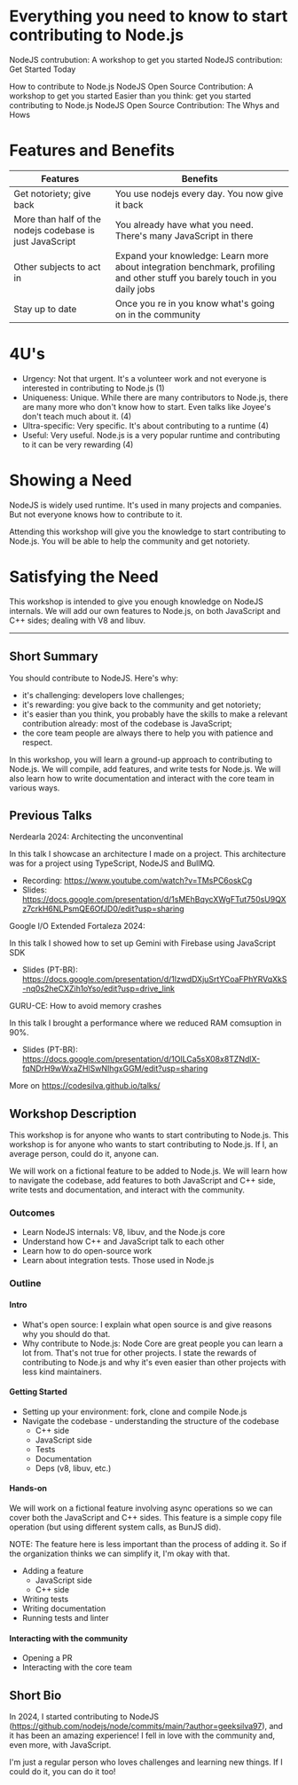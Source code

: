 # Everything you need to know to start contributing to Node.js

NodeJS contrubution: A workshop to get you started
NodeJS contribution: Get Started Today

How to contribute to Node.js
NodeJS Open Source Contribution: A workshop to get you started
Easier than you think: get you started contributing to Node.js
NodeJS Open Source Contribution: The Whys and Hows

# Features and Benefits

| Features | Benefits |
| --- | --- |
| Get notoriety; give back | You use nodejs every day. You now give it back |
| More than half of the nodejs codebase is just JavaScript | You already have what you need. There's many JavaScript in there|
| Other subjects to act in | Expand your knowledge: Learn more about integration benchmark, profiling and other stuff you barely touch in you daily jobs |
| Stay up to date | Once you re in you know what's going on in the community |

# 4U's

- Urgency: Not that urgent. It's a volunteer work and not everyone is interested in contributing to Node.js (1)
- Uniqueness: Unique. While there are many contributors to Node.js, there are many more who don't know how to start.
    Even talks like Joyee's don't teach much about it. (4)
- Ultra-specific: Very specific. It's about contributing to a runtime (4)
- Useful: Very useful. Node.js is a very popular runtime and contributing to it can be very rewarding (4)

# Showing a Need

NodeJS is widely used runtime. It's used in many projects and companies. But not everyone knows how to contribute to it.

Attending this workshop will give you the knowledge to start contributing to Node.js. You will be able to help the
community and get notoriety.

# Satisfying the Need

This workshop is intended to give you enough knowledge on NodeJS internals. We will add our own features to Node.js, on
both JavaScript and C++ sides; dealing with V8 and libuv.

---

## Short Summary

You should contribute to NodeJS. Here's why:

- it's challenging: developers love challenges;
- it's rewarding: you give back to the community and get notoriety;
- it's easier than you think, you probably have the skills to make a relevant contribution already: most of the codebase is JavaScript;
- the core team people are always there to help you with patience and respect.

In this workshop, you will learn a ground-up approach to contributing to Node.js. We will compile, add features, and write tests for Node.js. We will also learn how to write documentation and interact with the core team in various ways.

## Previous Talks

Nerdearla 2024: Architecting the unconventinal

In this talk I showcase an architecture I made on a project. This architecture was for a project using TypeScript, NodeJS and BullMQ.

  - Recording: https://www.youtube.com/watch?v=TMsPC6oskCg
  - Slides: https://docs.google.com/presentation/d/1sMEhBqycXWgFTut750sU9QXz7crkH6NLPsmQE6OfJD0/edit?usp=sharing

Google I/O Extended Fortaleza 2024: 

In this talk I showed how to set up Gemini with Firebase using JavaScript SDK

  - Slides (PT-BR): https://docs.google.com/presentation/d/1lzwdDXjuSrtYCoaFPhYRVqXkS-nq0s2heCXZih1oYso/edit?usp=drive_link

GURU-CE: How to avoid memory crashes

In this talk I brought a performance where we reduced RAM comsuption in 90%.


  - Slides (PT-BR): https://docs.google.com/presentation/d/1OlLCa5sX08x8TZNdlX-fqNDrH9wWxaZHlSwNIhgxGGM/edit?usp=sharing

More on https://codesilva.github.io/talks/

## Workshop Description

This workshop is for anyone who wants to start contributing to Node.js. This workshop is for anyone who wants to start contributing to Node.js. If I, an average person, could do it, anyone can.

We will work on a fictional feature to be added to Node.js. We will learn how to navigate the codebase, add features to both JavaScript and C++ side, write tests and documentation, and interact with the community.

### Outcomes

- Learn NodeJS internals: V8, libuv, and the Node.js core
- Understand how C++ and JavaScript talk to each other
- Learn how to do open-source work
- Learn about integration tests. Those used in Node.js

### Outline

#### Intro

- What's open source: I explain what open source is and give reasons why you should do that.
- Why contribute to Node.js: Node Core are great people you can learn a lot from. That's not true for other projects. I state the rewards of contributing to Node.js and why it's even easier than other projects with less kind maintainers.

#### Getting Started

- Setting up your environment: fork, clone and compile Node.js
- Navigate the codebase - understanding the structure of the codebase
    - C++ side
    - JavaScript side
    - Tests
    - Documentation
    - Deps (v8, libuv, etc.)

#### Hands-on

We will work on a fictional feature involving async operations so we can cover both the JavaScript and C++ sides. This feature is a simple copy file operation (but using different system calls, as BunJS did).

NOTE: The feature here is less important than the process of adding it. So if the organization thinks we can simplify it, I'm okay with that.

- Adding a feature
    - JavaScript side
    - C++ side
- Writing tests
- Writing documentation
- Running tests and linter

#### Interacting with the community

- Opening a PR
- Interacting with the core team

## Short Bio

In 2024, I started contributing to NodeJS (https://github.com/nodejs/node/commits/main/?author=geeksilva97), and it has been an amazing experience! I fell in love with the community and, even more, with JavaScript.

I'm just a regular person who loves challenges and learning new things. If I could do it, you can do it too!
